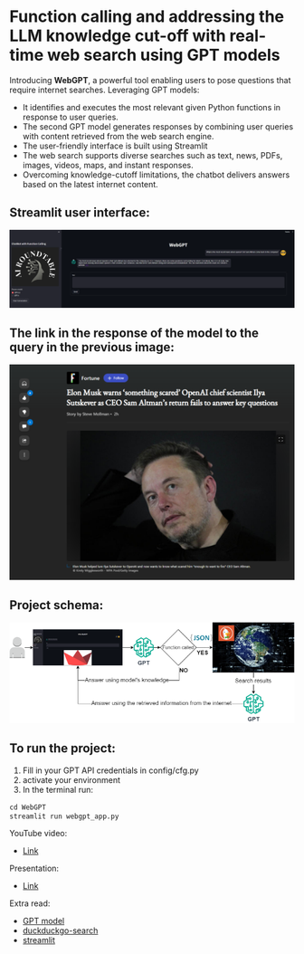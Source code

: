 # Function calling and addressing the LLM knowledge cut-off with real-time web search using GPT models

Introducing **WebGPT**, a powerful tool enabling users to pose questions that require internet searches. Leveraging GPT models:
* It identifies and executes the most relevant given Python functions in response to user queries. 
* The second GPT model generates responses by combining user queries with content retrieved from the web search engine. 
* The user-friendly interface is built using Streamlit
* The web search supports diverse searches such as text, news, PDFs, images, videos, maps, and instant responses. 
* Overcoming knowledge-cutoff limitations, the chatbot delivers answers based on the latest internet content.

## Streamlit user interface:
<div align="center">
  <img src="images/ui.png" alt="UI">
</div>

## The link in the response of the model to the query in the previous image: 
<div align="center">
  <img src="images/result.png" alt="Result">
</div>

## Project schema:
<div align="center">
  <img src="images/Web Search.png" alt="Schema">
</div>

## To run the project:
1. Fill in your GPT API credentials in config/cfg.py
2. activate your environment
3. In the terminal run:
```
cd WebGPT
streamlit run webgpt_app.py
```
YouTube video:
- [Link]()

Presentation:
- [Link](https://github.com/Farzad-R/LLM-playground/tree/master/WebGPT/presentation/slides.pdf)

Extra read:
- [GPT model](https://platform.openai.com/docs/models/overview) 
- [duckduckgo-search](https://pypi.org/project/duckduckgo-search/)
- [streamlit](https://docs.streamlit.io/)


